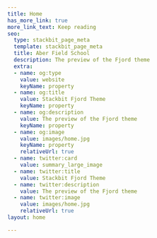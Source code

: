 ```yaml
---
title: Home
has_more_link: true
more_link_text: Keep reading
seo:
  type: stackbit_page_meta
  template: stackbit_page_meta
  title: Aber Field School
  description: The preview of the Fjord theme
  extra:
  - name: og:type
    value: website
    keyName: property
  - name: og:title
    value: Stackbit Fjord Theme
    keyName: property
  - name: og:description
    value: The preview of the Fjord theme
    keyName: property
  - name: og:image
    value: images/home.jpg
    keyName: property
    relativeUrl: true
  - name: twitter:card
    value: summary_large_image
  - name: twitter:title
    value: Stackbit Fjord Theme
  - name: twitter:description
    value: The preview of the Fjord theme
  - name: twitter:image
    value: images/home.jpg
    relativeUrl: true
layout: home

---
```


